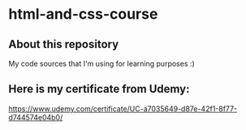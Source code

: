 # html-and-css-course
## About this repository
My code sources that I'm using for learning purposes :)
## Here is my certificate from Udemy:
https://www.udemy.com/certificate/UC-a7035649-d87e-42f1-8f77-d744574e04b0/
